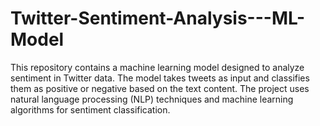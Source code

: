 # Twitter-Sentiment-Analysis---ML-Model
This repository contains a machine learning model designed to analyze sentiment in Twitter data. The model takes tweets as input and classifies them as positive or negative based on the text content. The project uses natural language processing (NLP) techniques and machine learning algorithms for sentiment classification.
